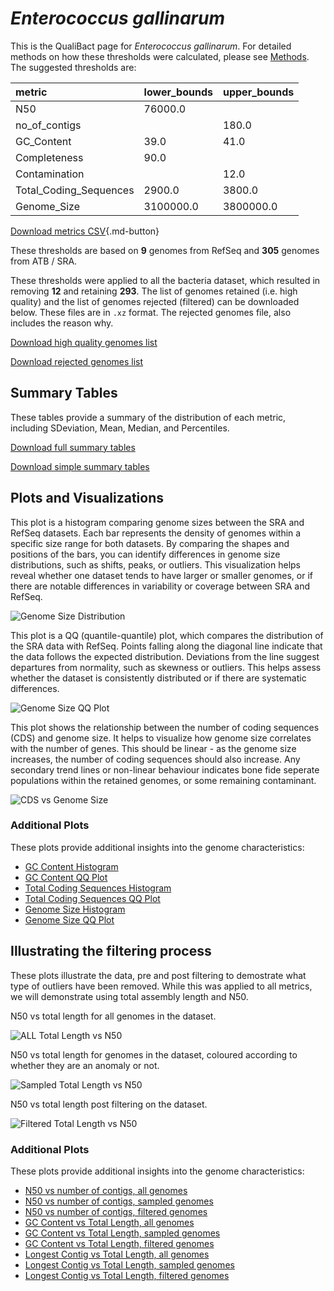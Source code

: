 # *Enterococcus gallinarum*

This is the QualiBact page for *Enterococcus gallinarum*. For detailed methods on how these thresholds were calculated, please see [Methods](../../methods.md).
The suggested thresholds are: 

| metric                 | lower_bounds   | upper_bounds   |
|:-----------------------|:---------------|:---------------|
| N50                    | 76000.0        |                |
| no_of_contigs          |                | 180.0          |
| GC_Content             | 39.0           | 41.0           |
| Completeness           | 90.0           |                |
| Contamination          |                | 12.0           |
| Total_Coding_Sequences | 2900.0         | 3800.0         |
| Genome_Size            | 3100000.0      | 3800000.0      |

[Download metrics CSV](Enterococcus_gallinarum_metrics.csv){.md-button}


These thresholds are based on **9** genomes from RefSeq and **305** genomes from ATB / SRA.

These thresholds were applied to all the bacteria dataset, which resulted in removing **12** and retaining **293**.
The list of genomes retained (i.e. high quality) and the list of genomes rejected (filtered) can be downloaded below. These files are in `.xz` format. The rejected genomes file, also includes the reason why.

[Download high quality genomes list](Enterococcus_gallinarum_high_quality_genomes.csv.xz)


[Download rejected genomes list](Enterococcus_gallinarum_filtered_out_genomes.csv.xz)



## Summary Tables
These tables provide a summary of the distribution of each metric, including SDeviation, Mean, Median, and Percentiles.

[Download full summary tables](summary.csv)

[Download simple summary tables](selected_summary.csv)

## Plots and Visualizations

This plot is a histogram comparing genome sizes between the SRA and RefSeq datasets. Each bar represents the density of genomes within a specific size range for both datasets. By comparing the shapes and positions of the bars, you can identify differences in genome size distributions, such as shifts, peaks, or outliers. This visualization helps reveal whether one dataset tends to have larger or smaller genomes, or if there are notable differences in variability or coverage between SRA and RefSeq.

![Genome Size Distribution](Genome_Size_refseq_histogram_kde.png)

This plot is a QQ (quantile-quantile) plot, which compares the distribution of the SRA data with RefSeq. Points falling along the diagonal line indicate that the data follows the expected distribution. Deviations from the line suggest departures from normality, such as skewness or outliers. This helps assess whether the dataset is consistently distributed or if there are systematic differences.

![Genome Size QQ Plot](Genome_Size_refseq_qqplot.png)

This plot shows the relationship between the number of coding sequences (CDS) and genome size. It helps to visualize how genome size correlates with the number of genes. This should be linear - as the genome size increases, the number of coding sequences should also increase. Any secondary trend lines or non-linear behaviour indicates bone fide seperate populations within the retained genomes, or some remaining contaminant. 

![CDS vs Genome Size](Enterococcus_gallinarum_CDS_vs_Genome_Size.png)

### Additional Plots

These plots provide additional insights into the genome characteristics:

- [GC Content Histogram](GC_Content_refseq_histogram_kde.png)
- [GC Content QQ Plot](GC_Content_refseq_qqplot.png)
- [Total Coding Sequences Histogram](Total_Coding_Sequences_refseq_histogram_kde.png)
- [Total Coding Sequences QQ Plot](Total_Coding_Sequences_refseq_qqplot.png)
- [Genome Size Histogram](Genome_Size_refseq_histogram_kde.png)
- [Genome Size QQ Plot](Genome_Size_refseq_qqplot.png)
## Illustrating the filtering process
These plots illustrate the data, pre and post filtering to demostrate what type of outliers have been removed. While this was applied to all metrics, we will demonstrate using total assembly length and N50.

N50 vs total length for all genomes in the dataset.

![ALL Total Length vs N50](Enterococcus_gallinarum_all_total_length_N50.png)

N50 vs total length for genomes in the dataset, coloured according to whether they are an anomaly or not.

![Sampled Total Length vs N50](Enterococcus_gallinarum_sample_total_length_N50.png)

N50 vs total length post filtering on the dataset.

![Filtered Total Length vs N50](Enterococcus_gallinarum_filt_total_length_N50.png)

### Additional Plots

These plots provide additional insights into the genome characteristics:

- [N50 vs number of contigs, all genomes](Enterococcus_gallinarum_all_N50_number.png)
- [N50 vs number of contigs, sampled genomes](Enterococcus_gallinarum_sample_N50_number.png)
- [N50 vs number of contigs, filtered genomes](Enterococcus_gallinarum_filt_N50_number.png)
- [GC Content vs Total Length, all genomes](Enterococcus_gallinarum_all_total_length_GC_Content.png)
- [GC Content vs Total Length, sampled genomes](Enterococcus_gallinarum_sample_total_length_GC_Content.png)
- [GC Content vs Total Length, filtered genomes](Enterococcus_gallinarum_filt_total_length_GC_Content.png)
- [Longest Contig vs Total Length, all genomes](Enterococcus_gallinarum_all_total_length_longest.png)
- [Longest Contig vs Total Length, sampled genomes](Enterococcus_gallinarum_sample_total_length_longest.png)
- [Longest Contig vs Total Length, filtered genomes](Enterococcus_gallinarum_filt_total_length_longest.png)
